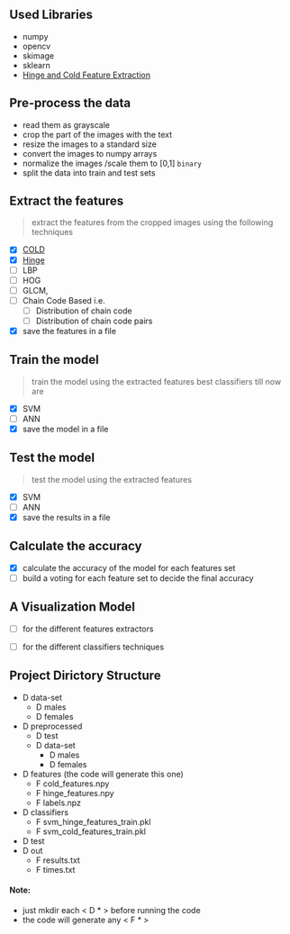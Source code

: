 ## Used Libraries
- numpy
- opencv
- skimage
- sklearn
- [Hinge and Cold Feature Extraction](https://github.com/Swati707/hinge_and_cold_feature_extraction)

## Pre-process the data
- read them as grayscale
- crop the part of the images with the text
- resize the images to a standard size
- convert the images to numpy arrays
- normalize the images /scale them to [0,1] `binary`
- split the data into train and test sets

## Extract the features
> extract the features from the cropped images using the following techniques
- [X] [COLD](./research/Cold.md)
- [X] [Hinge](./research/Hinge.md)
- [ ] LBP 
- [ ] HOG 
- [ ] GLCM, 
- [ ] Chain Code Based i.e.
    - [ ] Distribution of chain code
    - [ ] Distribution of chain code pairs
- [X] save the features in a file

## Train the model
> train the model using the extracted features best classifiers till now are 
- [X] SVM 
- [ ] ANN
- [X] save the model in a file

## Test the model
> test the model using the extracted features
- [X] SVM 
- [ ] ANN
- [X] save the results in a file

## Calculate the accuracy
- [X] calculate the accuracy of the model for each features set
- [ ] build a voting for each feature set to decide the final accuracy

## A Visualization Model 
- [ ] for the different features extractors
- [ ] for the different classifiers techniques


## Project Dirictory Structure
- D data-set 
  - D males  
  - D females
- D preprocessed 
  - D test
  - D data-set
    - D males
    - D females
- D features  (the code will generate this one)
  - F cold_features.npy
  - F hinge_features.npy
  - F labels.npz
- D classifiers
  - F svm_hinge_features_train.pkl
  - F svm_cold_features_train.pkl
- D test 
- D out
  - F results.txt  
  - F times.txt

#### Note: 
  - just mkdir each < D * > before running the code
  - the code will generate any < F * >



